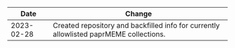 | Date       | Change                                            |
|------------|---------------------------------------------------|
| 2023-02-28 | Created repository and backfilled info for currently allowlisted paprMEME collections. |